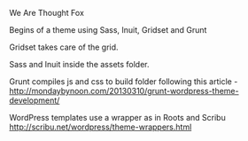 We Are Thought Fox 

Begins of a theme using Sass, Inuit, Gridset and Grunt

Gridset takes care of the grid. 

Sass and Inuit inside the assets folder. 

Grunt compiles js and css to build folder following this article - http://mondaybynoon.com/20130310/grunt-wordpress-theme-development/

WordPress templates use a wrapper as in Roots and Scribu http://scribu.net/wordpress/theme-wrappers.html
